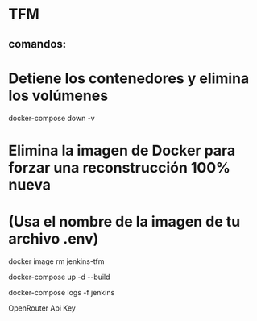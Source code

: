 # TFM
## comandos:



# Detiene los contenedores y elimina los volúmenes
docker-compose down -v

# Elimina la imagen de Docker para forzar una reconstrucción 100% nueva
# (Usa el nombre de la imagen de tu archivo .env)
docker image rm jenkins-tfm

docker-compose up -d --build  

docker-compose logs -f jenkins



OpenRouter Api Key